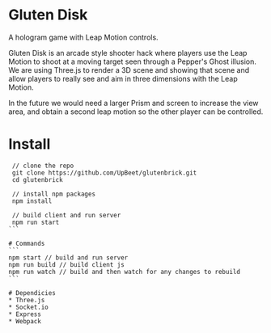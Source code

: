 # Gluten Disk
A hologram game with Leap Motion controls. 

Gluten Disk is an arcade style shooter hack where players use the Leap Motion to shoot at a moving target seen through a Pepper's Ghost illusion. We are using Three.js to render a 3D scene and showing that scene and allow players to really see and aim in three dimensions with the Leap Motion.

In the future we would need a larger Prism and screen to increase the view area, and obtain a second leap motion so the other player can be controlled.

# Install
~~~
 // clone the repo
 git clone https://github.com/UpBeet/glutenbrick.git
 cd glutenbrick
 
 // install npm packages
 npm install
 
 // build client and run server 
 npm run start
```

# Commands
```
npm start // build and run server
npm run build // build client js
npm run watch // build and then watch for any changes to rebuild
```

# Dependicies
* Three.js
* Socket.io 
* Express
* Webpack
